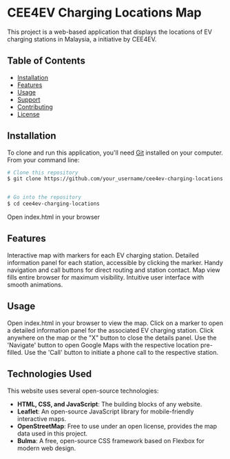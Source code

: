 # CEE4EV Charging Locations Map

This project is a web-based application that displays the locations of EV charging stations in Malaysia, a initiative by CEE4EV.

## Table of Contents
- [Installation](#installation)
- [Features](#features)
- [Usage](#usage)
- [Support](#support)
- [Contributing](#contributing)
- [License](#license)

## Installation
To clone and run this application, you'll need [Git](https://git-scm.com) installed on your computer. From your command line:

```bash
# Clone this repository
$ git clone https://github.com/your_username/cee4ev-charging-locations


# Go into the repository
$ cd cee4ev-charging-locations
```
Open index.html in your browser
## Features
Interactive map with markers for each EV charging station.
Detailed information panel for each station, accessible by clicking the marker.
Handy navigation and call buttons for direct routing and station contact.
Map view fills entire browser for maximum visibility.
Intuitive user interface with smooth animations.

## Usage
Open index.html in your browser to view the map.
Click on a marker to open a detailed information panel for the associated EV charging station.
Click anywhere on the map or the "X" button to close the details panel.
Use the 'Navigate' button to open Google Maps with the respective location pre-filled.
Use the 'Call' button to initiate a phone call to the respective station.

## Technologies Used

This website uses several open-source technologies:

- **HTML, CSS, and JavaScript**: The building blocks of any website.
- **Leaflet**: An open-source JavaScript library for mobile-friendly interactive maps.
- **OpenStreetMap**: Free to use under an open license, provides the map data used in this project.
- **Bulma**: A free, open-source CSS framework based on Flexbox for modern web design.
